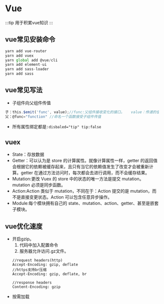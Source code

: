# Vue
:::tip
用于积累vue知识
:::
## vue常见安装命令
```js
yarn add vue-router
yarn add vuex
yarn global add @vue/cli
yarn add element-ui
yarn add sass-loader
yarn add sass
```
## vue常见写法
+ 子组件向父组件传值
```js
子：this.$emit('func', value);//func:父组件接收变化的接口。   value：传递的值
父：@func="function" //命名一个函数接受子组件传值 
```
+ 所有属性绑定都是`:disbaled="tip" tip:false`

## vuex
+ State：存放数据
+ Getter：可以认为是 store 的计算属性。就像计算属性一样，getter 的返回值会根据它的依赖被缓存起来，且只有当它的依赖值发生了改变才会被重新计算。getter 在通过方法访问时，每次都会去进行调用，而不会缓存结果。
+ Mutation:更改 Vuex 的 store 中的状态的唯一方法是提交 mutation。 mutation 必须是同步函数。
+ Action:Action 类似于 mutation，不同在于：Action 提交的是 mutation，而不是直接变更状态。Action 可以包含任意异步操作。
+ Module:每个模块拥有自己的 state、mutation、action、getter、甚至是嵌套子模块。

## vue优化速度
+ 开启gzip。  
  1. 代码中加入配置命令
  2. 服务器允许访问.gz文件。
  ```
  //request headers(http) 
  Accept-Encoding: gzip, deflate
  //https支持br压缩
  Accept-Encoding: gzip, deflate, br

  //response headers
  Content-Encoding: gzip
  ```
+ 按需加载